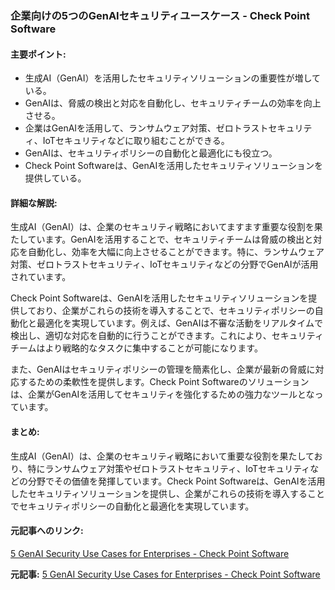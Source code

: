 ### 企業向けの5つのGenAIセキュリティユースケース - Check Point Software

#### 主要ポイント:
- 生成AI（GenAI）を活用したセキュリティソリューションの重要性が増している。
- GenAIは、脅威の検出と対応を自動化し、セキュリティチームの効率を向上させる。
- 企業はGenAIを活用して、ランサムウェア対策、ゼロトラストセキュリティ、IoTセキュリティなどに取り組むことができる。
- GenAIは、セキュリティポリシーの自動化と最適化にも役立つ。
- Check Point Softwareは、GenAIを活用したセキュリティソリューションを提供している。

#### 詳細な解説:
生成AI（GenAI）は、企業のセキュリティ戦略においてますます重要な役割を果たしています。GenAIを活用することで、セキュリティチームは脅威の検出と対応を自動化し、効率を大幅に向上させることができます。特に、ランサムウェア対策、ゼロトラストセキュリティ、IoTセキュリティなどの分野でGenAIが活用されています。

Check Point Softwareは、GenAIを活用したセキュリティソリューションを提供しており、企業がこれらの技術を導入することで、セキュリティポリシーの自動化と最適化を実現しています。例えば、GenAIは不審な活動をリアルタイムで検出し、適切な対応を自動的に行うことができます。これにより、セキュリティチームはより戦略的なタスクに集中することが可能になります。

また、GenAIはセキュリティポリシーの管理を簡素化し、企業が最新の脅威に対応するための柔軟性を提供します。Check Point Softwareのソリューションは、企業がGenAIを活用してセキュリティを強化するための強力なツールとなっています。

#### まとめ:
生成AI（GenAI）は、企業のセキュリティ戦略において重要な役割を果たしており、特にランサムウェア対策やゼロトラストセキュリティ、IoTセキュリティなどの分野でその価値を発揮しています。Check Point Softwareは、GenAIを活用したセキュリティソリューションを提供し、企業がこれらの技術を導入することでセキュリティポリシーの自動化と最適化を実現しています。

#### 元記事へのリンク:
[5 GenAI Security Use Cases for Enterprises - Check Point Software](https://www.checkpoint.com/cyber-hub/cyber-security/what-is-genai-security/)

**元記事:** [5 GenAI Security Use Cases for Enterprises - Check Point Software](https://www.checkpoint.com/cyber-hub/cyber-security/generative-ai-security-understand-the-key-pillars/genai-security-use-cases/)